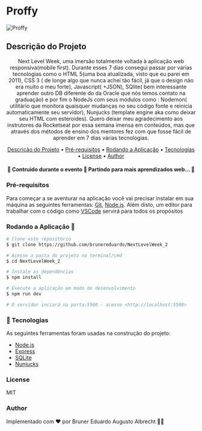 # Proffy 

![Proffy](https://github.com/brunereduardo/NextLevelWeek_2/blob/master/public/images/proffy.png)

## Descrição do Projeto
<p align="center">Next Level Week, uma imersão totalmente voltada à aplicação web responsiva(mobile first). Durante esses 7 dias consegui passar por várias tecnologias como o HTML 5(uma boa atualizada, visto que eu parei em 2011), CSS 3 ( de longe algo que nunca achei tão fácil, já que o design não era muito o meu forte), Javascript( +JSON), SQlite( bem interessante aprender outro DB diferente do da Oracle que nós temos contato na graduação) e por fim o NodeJs com seus módulos como : Nodemon( utilitário que monitora quaisquer mudanças no seu código fonte e reinicia automaticamente seu servidor), Nunjucks (template engine aka como deixar seu HTML com esteroides).
Quero deixar meu agradecimento aos instrutores da Rocketseat por essa semana imensa em conteúdos, mas que através dos métodos de ensino dos mentores fez com que fosse fácil de aprender em 7 dias várias tecnologias.</p>


<p align="center">
<a href="#Descrição-do-Projeto">Descrição do Projeto</a> •  
<a href="#Pré-requisitos">Pré-requisitos</a> •	
<a href="#Rodando-a-Aplicação-🎲">Rodando a Aplicação</a> •
<a href="#Tecnologias">Tecnologias</a> • 
<a href="#License">License</a> • 
<a href="#Author">Author</a>
</p>

<h4 align="center"> 
	🚧  Contruido durante o evento 🚧 Partindo para mais aprendizados web... 🚀 
</h4>

### Pré-requisitos

Para começar a se aventurar na aplicação você vai precisar instalar em sua máquina as seguintes ferramentas:
[Git](https://git-scm.com), [Node.js](https://nodejs.org/en/). 
Além disto, um editor para trabalhar com o código como [VSCode](https://code.visualstudio.com/) servirá para todos os propósitos

### Rodando a Aplicação 🎲

```bash
# Clone este repositório
$ git clone https://github.com/brunereduardo/NextLevelWeek_2

# Acesse a pasta do projeto no terminal/cmd
$ cd NextLevelWeek_2

# Instale as dependências
$ npm install

# Execute a aplicação em modo de desenvolvimento
$ npm run dev

# O servidor inciará na porta:5500 - acesse <http://localhost:5500>
```
### 🚀 Tecnologias

As seguintes ferramentas foram usadas na construção do projeto:

- [Node.js](https://nodejs.org/en/)
- [Express](https://expressjs.com/pt-br/)
- [SQLite](https://www.sqlite.org/index.html)
- [Nunjucks](https://mozilla.github.io/nunjucks/)

### License

<p>MIT</p>

### Author
Implementado com ❤️ por Bruner Eduardo Augusto Albrecht 👋🏽

